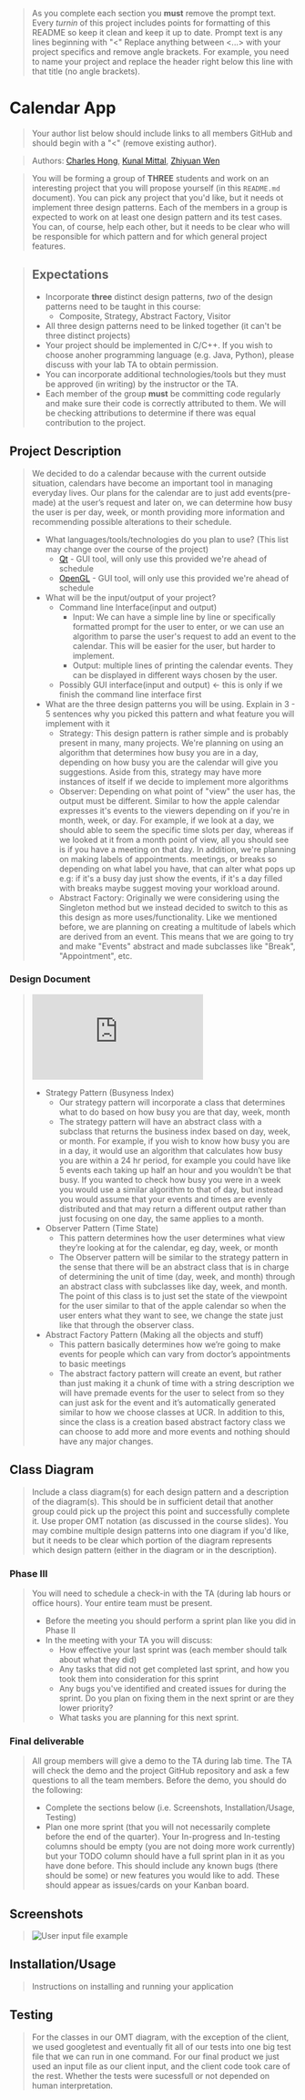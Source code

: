  > As you complete each section you **must** remove the prompt text. Every *turnin* of this project includes points for formatting of this README so keep it clean and keep it up to date. 
 > Prompt text is any lines beginning with "\<"
 > Replace anything between \<...\> with your project specifics and remove angle brackets. For example, you need to name your project and replace the header right below this line with that title (no angle brackets). 
# Calendar App
 > Your author list below should include links to all members GitHub and should begin with a "\<" (remove existing author).
 
 > Authors: [Charles Hong](https://github.com/Charles-Hong520), 
 > [Kunal Mittal](https://github.com/KunalMittal322), 
 > [Zhiyuan Wen](https://github.com/zhiyuanwen)
 
 > You will be forming a group of **THREE** students and work on an interesting project that you will propose yourself (in this `README.md` document). You can pick any project that you'd like, but it needs ot implement three design patterns. Each of the members in a group is expected to work on at least one design pattern and its test cases. You can, of course, help each other, but it needs to be clear who will be responsible for which pattern and for which general project features.
 
 > ## Expectations
 > * Incorporate **three** distinct design patterns, *two* of the design patterns need to be taught in this course:
 >   * Composite, Strategy, Abstract Factory, Visitor
 > * All three design patterns need to be linked together (it can't be three distinct projects)
 > * Your project should be implemented in C/C++. If you wish to choose anoher programming language (e.g. Java, Python), please discuss with your lab TA to obtain permission.
 > * You can incorporate additional technologies/tools but they must be approved (in writing) by the instructor or the TA.
 > * Each member of the group **must** be committing code regularly and make sure their code is correctly attributed to them. We will be checking attributions to determine if there was equal contribution to the project.

## Project Description
 > We decided to do a calendar because with the current outside situation, calendars have become an important tool in managing everyday lives. Our plans for the calendar are to just add events(pre-made) at the user’s request and later on, we can determine how busy the user is per day, week, or month providing more information and recommending possible alterations to their schedule.
 > * What languages/tools/technologies do you plan to use? (This list may change over the course of the project)
 >   * [Qt](https://www.qt.io/) - GUI tool, will only use this provided we're ahead of schedule
 >   * [OpenGL](http://www.opengl-tutorial.org/) - GUI tool, will only use this provided we're ahead of schedule
 > * What will be the input/output of your project?
 >   * Command line Interface(input and output)
 >     * Input: We can have a simple line by line or specifically formatted prompt for the user to enter, or we can use an algorithm to parse the user's request to add an event to the calendar. This will be easier for the user, but harder to implement.
 >     * Output: multiple lines of printing the calendar events. They can be displayed in different ways chosen by the user.
 >   * Possibly GUI interface(input and output) <- this is only if we finish the command line interface first
 > * What are the three design patterns you will be using. Explain in 3 - 5 sentences why you picked this pattern and what feature you will implement with it
 >     * Strategy: This design pattern is rather simple and is probably present in many, many projects. We're planning on using an algorithm that determines how busy you are in a day, depending on how busy you are the calendar will give you suggestions. Aside from this, strategy may have more instances of itself if we decide to implement more algorithms
 >     * Observer: Depending on what point of "view" the user has, the output must be different. Similar to how the apple calendar expresses it's events to the viewers depending on if you're in month, week, or day. For example, if we look at a day, we should able to seem the specific time slots per day, whereas if we looked at it from a month point of view, all you should see is if you have a meeting on that day. In addition, we're planning on making labels of appointments. meetings, or breaks so depending on what label you have, that can alter what pops up e.g: if it's a busy day just show the events, if it's a day filled with breaks maybe suggest moving your workload around.
 >     * Abstract Factory: Originally we were considering using the Singleton method but we instead decided to switch to this as this design as more uses/functionality. Like we mentioned before, we are planning on creating a multitude of labels which are derived from an event. This means that we are going to try and make "Events" abstract and made subclasses like "Break", "Appointment", etc. 

 ### Design Document
 
 > ![PDF of Diagram](https://github.com/cs100/final-project-chong039-kmitt006-zwen012/blob/master/CS100P2.pdf)
 > * Strategy Pattern (Busyness Index)
 >   * Our strategy pattern will incorporate a class that determines what to do based on how busy you are that day, week, month
 >   * The strategy pattern will have an abstract class with a subclass that returns the business index based on day, week, or month. For example, if you wish to know how busy you are in a day, it would use an algorithm that calculates how busy you are within a 24 hr period, for example you could have like 5 events each taking up half an hour and you wouldn’t be that busy. If you wanted to check how busy you were in a week you would use a similar algorithm to that of day, but instead you would assume that your events and times are evenly distributed and that may return a different output rather than just focusing on one day, the same applies to a month.
 > * Observer Pattern (Time State)
 >   * This pattern determines how the user determines what view they’re looking at for the calendar, eg day, week, or month
 >   * The Observer pattern will be similar to the strategy pattern in the sense that there will be an abstract class that is in charge of determining the unit of time (day, week, and month) through an abstract class with subclasses like day, week, and month. The point of this class is to just set the state of the viewpoint for the user similar to that of the apple calendar so when the user enters what they want to see, we change the state just like that through the observer class.
> * Abstract Factory Pattern (Making all the objects and stuff)
>   * This pattern basically determines how we’re going to make events for people which can vary from doctor’s appointments to basic meetings
>   * The abstract factory pattern will create an event, but rather than just making it a chunk of time with a string description we will have premade events for the user to select from so they can just ask for the event and it’s automatically generated similar to how we choose classes at UCR. In addition to this, since the class is a creation based abstract factory class we can choose to add more and more events and nothing should have any major changes.

 
## Class Diagram
 > Include a class diagram(s) for each design pattern and a description of the diagram(s). This should be in sufficient detail that another group could pick up the project this point and successfully complete it. Use proper OMT notation (as discussed in the course slides). You may combine multiple design patterns into one diagram if you'd like, but it needs to be clear which portion of the diagram represents which design pattern (either in the diagram or in the description). 
 
 ### Phase III
 > You will need to schedule a check-in with the TA (during lab hours or office hours). Your entire team must be present. 
 > * Before the meeting you should perform a sprint plan like you did in Phase II
 > * In the meeting with your TA you will discuss: 
 >   - How effective your last sprint was (each member should talk about what they did)
 >   - Any tasks that did not get completed last sprint, and how you took them into consideration for this sprint
 >   - Any bugs you've identified and created issues for during the sprint. Do you plan on fixing them in the next sprint or are they lower priority?
 >   - What tasks you are planning for this next sprint.

 ### Final deliverable
 > All group members will give a demo to the TA during lab time. The TA will check the demo and the project GitHub repository and ask a few questions to all the team members. 
 > Before the demo, you should do the following:
 > * Complete the sections below (i.e. Screenshots, Installation/Usage, Testing)
 > * Plan one more sprint (that you will not necessarily complete before the end of the quarter). Your In-progress and In-testing columns should be empty (you are not doing more work currently) but your TODO column should have a full sprint plan in it as you have done before. This should include any known bugs (there should be some) or new features you would like to add. These should appear as issues/cards on your Kanban board. 
 ## Screenshots
 > ![User input file example](https://github.com/cs100/final-project-chong039-kmitt006-zwen012/blob/master/Screen%20Shot%202020-12-09%20at%208.32.25%20PM.png)
 ## Installation/Usage
 > Instructions on installing and running your application
 ## Testing
 > For the classes in our OMT diagram, with the exception of the client, we used googletest and eventually fit all of our tests into one big test file that we can run in one command.
 > For our final product we just used an input file as our client input, and the client code took care of the rest. Whether the tests were sucessfull or not depended on human interpretation.
